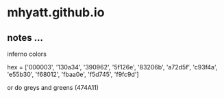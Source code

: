 # mhyatt.github.io

## notes ...

inferno colors

hex = ['000003', '130a34', '390962', '5f126e', '83206b', 'a72d5f', 'c93f4a', 'e55b30', 'f68012', 'fbaa0e', 'f5d745', 'f9fc9d']

or do greys and greens (474A11)
